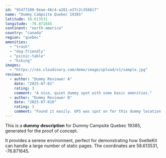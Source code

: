 ```yaml
---
id: "95477280-9eae-46c4-a281-e37c2c35681f"
name: "Dummy Campsite Quebec 19385"
latitude: 58.613531
longitude: -76.871645
continent: "north-america"
country: "canada"
region: "quebec"
amenities:
  - "trash"
  - "dog-friendly"
  - "picnic-table"
  - "hiking"
images:
  - "https://res.cloudinary.com/demo/image/upload/v1/sample.jpg"
reviews:
  - author: "Dummy Reviewer A"
    date: "2025-07-01"
    rating: 3
    comment: "A nice, quiet dummy spot with some basic amenities."
  - author: "Dummy Reviewer B"
    date: "2025-07-010"
    rating: 3
    comment: "Found it easily. GPS was spot on for this dummy location."
---
```


This is a **dummy description** for Dummy Campsite Quebec 19385, generated for the proof of concept.

It provides a serene environment, perfect for demonstrating how SvelteKit can handle a large number of static pages. The coordinates are 58.613531, -76.871645.
